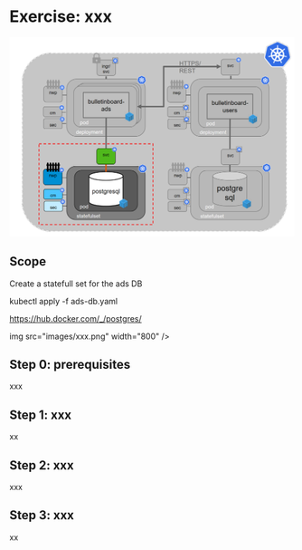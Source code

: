 # Exercise: xxx


<img src="images/k8s-bulletinboard-target-picture-ads-db-2.png" width="800" />

## Scope

Create a statefull set for the ads DB 

kubectl apply -f ads-db.yaml 

https://hub.docker.com/_/postgres/


img src="images/xxx.png" width="800" />

## Step 0: prerequisites
xxx

## Step 1: xxx
xx

## Step 2: xxx
xxx


## Step 3: xxx
xx



